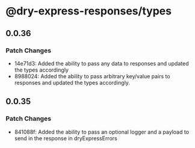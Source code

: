 # @dry-express-responses/types

## 0.0.36

### Patch Changes

- 14e71d3: Added the ability to pass any data to responses and updated the types accordingly
- 8988024: Added the ability to pass arbitrary key/value pairs to responses and updated the types accordingly.

## 0.0.35

### Patch Changes

- 841088f: Added the ability to pass an optional logger and a payload to send in the response in dryExpressErrors
